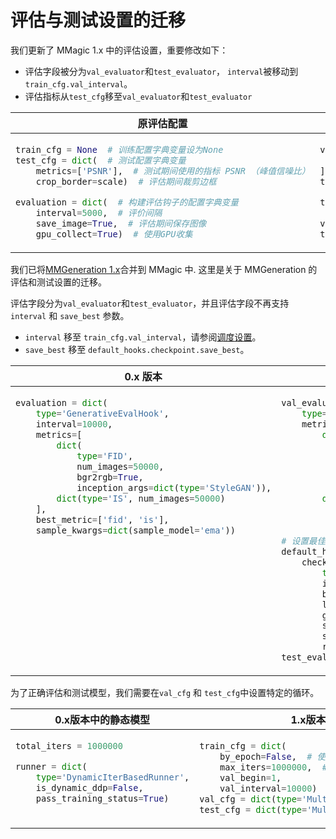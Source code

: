 # 评估与测试设置的迁移


我们更新了 MMagic 1.x 中的评估设置，重要修改如下：
- 评估字段被分为`val_evaluator`和`test_evaluator`， `interval`被移动到`train_cfg.val_interval`。
- 评估指标从`test_cfg`移至`val_evaluator`和`test_evaluator`

<table class="docutils">
<thead>
  <tr>
    <th> 原评估配置 </th>
    <th> 新评估配置 </th>
<tbody>
<tr>
<td valign="top">

```python
train_cfg = None  # 训练配置字典变量设为None
test_cfg = dict(  # 测试配置字典变量
    metrics=['PSNR'],  # 测试期间使用的指标 PSNR （峰值信噪比）
    crop_border=scale)  # 评估期间裁剪边框

evaluation = dict(  # 构建评估钩子的配置字典变量
    interval=5000,  # 评价间隔
    save_image=True,  # 评估期间保存图像
    gpu_collect=True)  # 使用GPU收集
```

</td>

<td valign="top">

```python
val_evaluator = [
    dict(type='PSNR', crop_border=scale),  # 要评估的指标名称
]
test_evaluator = val_evaluator

train_cfg = dict(
    type='IterBasedTrainLoop', max_iters=300000, val_interval=5000)  # 训练循环类型配置
val_cfg = dict(type='ValLoop')  # 验证循环类型的名称
test_cfg = dict(type='TestLoop')  # 测试循环类型的名称
```

</td>

</tr>
</thead>
</table>

我们已将[MMGeneration 1.x](https://github.com/open-mmlab/mmgeneration/tree/1.x)合并到 MMagic 中.
这里是关于 MMGeneration 的评估和测试设置的迁移。

评估字段分为`val_evaluator`和`test_evaluator`，并且评估字段不再支持 `interval` 和 `save_best` 参数。 
- `interval` 移至 `train_cfg.val_interval`，请参阅[调度设置](./schedule.md)。
- `save_best` 移至 `default_hooks.checkpoint.save_best`。

<table class="docutils">
<thead>
  <tr>
    <th> 0.x 版本 </th>
    <th> 1.x 新版本 </th>
<tbody>
<tr>
<td valign="top">

```python
evaluation = dict(
    type='GenerativeEvalHook',
    interval=10000,
    metrics=[
        dict(
            type='FID',
            num_images=50000,
            bgr2rgb=True,
            inception_args=dict(type='StyleGAN')),
        dict(type='IS', num_images=50000)
    ],
    best_metric=['fid', 'is'],
    sample_kwargs=dict(sample_model='ema'))
```

</td>

<td valign="top">

```python
val_evaluator = dict(
    type='Evaluator',
    metrics=[
        dict(
            type='FID',
            prefix='FID-Full-50k',
            fake_nums=50000,
            inception_style='StyleGAN',
            sample_model='orig')
        dict(
            type='IS',
            prefix='IS-50k',
            fake_nums=50000)])
# 设置最佳配置
default_hooks = dict(
    checkpoint=dict(
        type='CheckpointHook',
        interval=10000,
        by_epoch=False,
        less_keys=['FID-Full-50k/fid'],
        greater_keys=['IS-50k/is'],
        save_optimizer=True,
        save_best=['FID-Full-50k/fid', 'IS-50k/is'],
        rule=['less', 'greater']))
test_evaluator = val_evaluator
```

</td>

</tr>
</thead>
</table>

为了正确评估和测试模型，我们需要在`val_cfg` 和 `test_cfg`中设置特定的循环。

<table class="docutils">
<thead>
  <tr>
    <th> 0.x版本中的静态模型 </th>
    <th> 1.x版本中的静态模型 </th>
<tbody>
<tr>
<td valign="top">

```python
total_iters = 1000000

runner = dict(
    type='DynamicIterBasedRunner',
    is_dynamic_ddp=False,
    pass_training_status=True)
```

</td>

<td valign="top">

```python
train_cfg = dict(
    by_epoch=False,  # 使用基于迭代的训练
    max_iters=1000000,  # 最大训练迭代次数
    val_begin=1,
    val_interval=10000)  # 评价间隔
val_cfg = dict(type='MultiValLoop')  # 验证中的特定循环
test_cfg = dict(type='MultiTestLoop')  # 测试中的特定循环
```

</td>

</tr>
</thead>
</table>
